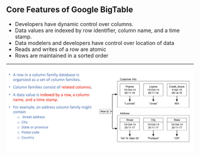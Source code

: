 ## Core Features of Google BigTable

- Developers have dynamic control over columns.
- Data values are indexed by row identifier, column name, and a time
  stamp.
- Data modelers and developers have control over location of data
- Reads and writes of a row are atomic
- Rows are maintained in a sorted order

---

![](img/2021-04-05-23-45-56.png)